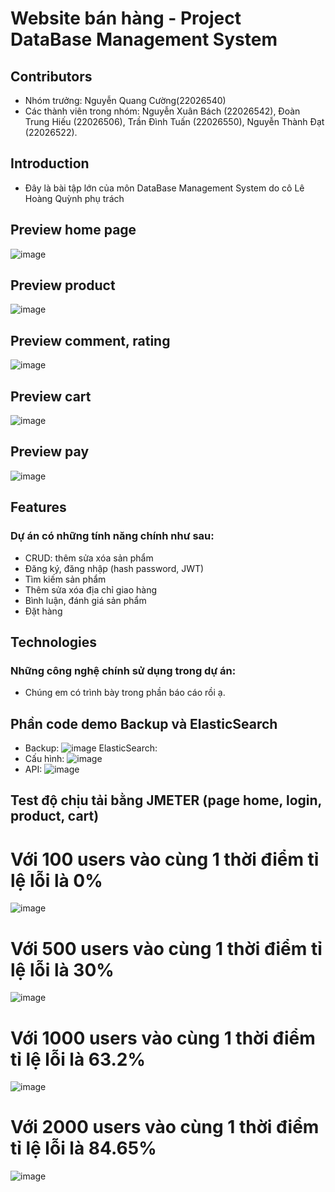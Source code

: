 # Website bán hàng - Project DataBase Management System
## Contributors
- Nhóm trưởng: Nguyễn Quang Cường(22026540)
- Các thành viên trong nhóm: Nguyễn Xuân Bách (22026542), Đoàn Trung Hiếu (22026506), Trần Đình Tuấn (22026550), Nguyễn Thành Đạt (22026522).

## Introduction
- Đây là bài tập lớn của môn DataBase Management System do cô Lê Hoàng Quỳnh phụ trách

## Preview home page
![image](https://github.com/cuonggold2408/shopee-dbms/assets/124696095/e78f64aa-ba59-4357-a54f-0bba55c4fd7e)


## Preview product
![image](https://github.com/cuonggold2408/shopee-dbms/assets/124696095/432b0e45-5fa5-411e-8ead-149b963ae713)

## Preview comment, rating 
![image](https://github.com/cuonggold2408/shopee-dbms/assets/124696095/07239650-b3ba-4226-bae4-32819ff3557d)

## Preview cart
![image](https://github.com/cuonggold2408/shopee-dbms/assets/124696095/a5f66cd3-0e8e-4b36-b947-610559028426)

## Preview pay
![image](https://github.com/cuonggold2408/shopee-dbms/assets/124696095/c37ae102-a0cd-4566-a8d4-af55b7f5a8ea)




## Features
### Dự án có những tính năng chính như sau:
- CRUD: thêm sửa xóa sản phẩm
- Đăng ký, đăng nhập (hash password, JWT)
- Tìm kiếm sản phẩm
- Thêm sửa xóa địa chỉ giao hàng
- Bình luận, đánh giá sản phẩm
- Đặt hàng

## Technologies
### Những công nghệ chính sử dụng trong dự án: 
- Chúng em có trình bày trong phần báo cáo rồi ạ.

## Phần code demo Backup và ElasticSearch
- Backup:
 ![image](https://github.com/cuonggold2408/shopee-dbms/assets/124696095/fa407751-3da8-48f2-b86e-9b120fba6acf)
ElasticSearch:
- Cấu hình: ![image](https://github.com/cuonggold2408/shopee-dbms/assets/124696095/6b631c99-c734-4395-bba0-9fe4981f900e)
- API: ![image](https://github.com/cuonggold2408/shopee-dbms/assets/124696095/a7bd13d2-c957-4e4b-9b7e-deeae4a12cb9)

## Test độ chịu tải bằng JMETER (page home, login, product, cart)
# Với 100 users vào cùng 1 thời điểm tỉ lệ lỗi là 0%
![image](https://github.com/cuonggold2408/shopee-dbms/assets/124696095/933ebd8c-6b2d-4796-b5fc-3165be1352e6)

# Với 500 users vào cùng 1 thời điểm tỉ lệ lỗi là 30% 
![image](https://github.com/cuonggold2408/shopee-dbms/assets/124696095/2e329f9b-cde9-4e23-b1bd-9bc8f7da9a45)

# Với 1000 users vào cùng 1 thời điểm tỉ lệ lỗi là 63.2% 
![image](https://github.com/cuonggold2408/shopee-dbms/assets/124696095/8cb9a802-7014-42d0-a713-bfcc3b9983dd)

# Với 2000 users vào cùng 1 thời điểm tỉ lệ lỗi là 84.65% 
![image](https://github.com/cuonggold2408/shopee-dbms/assets/124696095/eda5480a-e630-4471-bfb3-dade9344426b)




  

